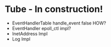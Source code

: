 # Tube - In construction!

- EventHandlerTable handle_event false HOW?
- EventHandler epoll_ctl impl?
- InetAddress Impl
- Log Impl
